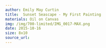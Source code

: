 ```yaml
---
author: Emily May Curtin
title:  Sunset Seascape - My First Painting
materials: Oil on Canvas
img: /img/700-limited/IMG_0017-MAX.png
date: 2015-10-16
size: 8x10
source_url:
---    
```

